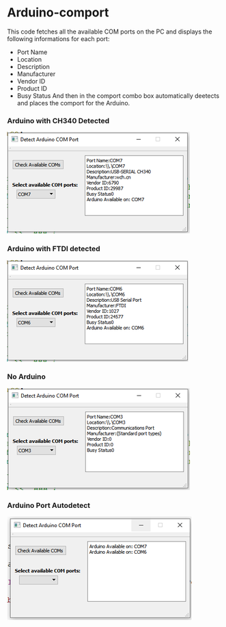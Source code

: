 # Arduino-comport

This code fetches all the available COM ports on the PC and displays the following informations for each port:
- Port Name
- Location
- Description
- Manufacturer
- Vendor ID
- Product ID
- Busy Status
And then in the comport combo box automatically deetects and places the comport for the Arduino.

### Arduino with CH340 Detected
<img src="https://github.com/shoaibsiddique/qt-widgetapps-cpp/blob/main/Arduino-comport/snapshots/ArduinowithCH340.PNG" style="height=100% width=100%"> 	
			
### Arduino with FTDI detected
<img src="https://github.com/shoaibsiddique/qt-widgetapps-cpp/blob/main/Arduino-comport/snapshots/Arduinowithftdi.PNG" style="height=100% width=100%"> 

### No Arduino
<img src="https://github.com/shoaibsiddique/qt-widgetapps-cpp/blob/main/Arduino-comport/snapshots/ArduinoNotDetected.PNG" style="height=100% width=100%"> 

### Arduino Port Autodetect
<img src="https://github.com/shoaibsiddique/qt-widgetapps-cpp/blob/main/Arduino-comport/snapshots/autoDetectArduinoports.PNG" style="height=100% width=100%"> 
